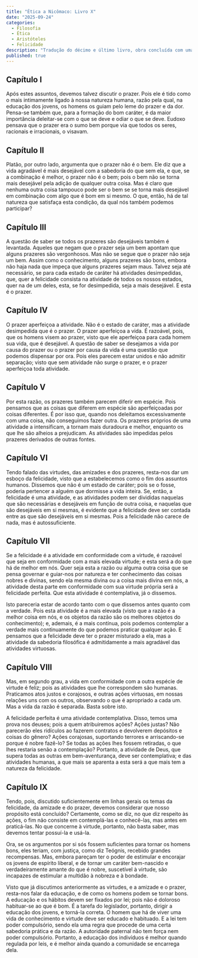 ```yaml
---
title: "Ética a Nicômaco: Livro X"
date: "2025-09-24"
categories:
  - Filosofia
  - Ética
  - Aristóteles
  - Felicidade
description: "Tradução do décimo e último livro, obra concluída com uma análise final sobre o Prazer e a Felicidade. Aristóteles argumenta que a vida contemplativa é a forma mais elevada de felicidade."
published: true
---
```


## Capítulo I

Após estes assuntos, devemos talvez discutir o prazer. Pois ele é tido como o mais intimamente ligado à nossa natureza humana, razão pela qual, na educação dos jovens, os homens os guiam pelo leme do prazer e da dor. Pensa-se também que, para a formação do bom caráter, é da maior importância deleitar-se com o que se deve e odiar o que se deve. Eudoxo pensava que o prazer era o sumo bem porque via que todos os seres, racionais e irracionais, o visavam.

## Capítulo II

Platão, por outro lado, argumenta que o prazer não é o bem. Ele diz que a vida agradável é mais desejável com a sabedoria do que sem ela, e que, se a combinação é melhor, o prazer não é o bem; pois o bem não se torna mais desejável pela adição de qualquer outra coisa. Mas é claro que nenhuma outra coisa tampouco pode ser o bem se se torna mais desejável em combinação com algo que é bom em si mesmo. O que, então, há de tal natureza que satisfaça esta condição, da qual nós também podemos participar?

## Capítulo III

A questão de saber se todos os prazeres são desejáveis também é levantada. Aqueles que negam que o prazer seja um bem apontam que alguns prazeres são vergonhosos. Mas não se segue que o prazer não seja um bem. Assim como o conhecimento, alguns prazeres são bons, embora não haja nada que impeça que alguns prazeres sejam maus. Talvez seja até necessário, se para cada estado de caráter há atividades desimpedidas, que, quer a felicidade consista na atividade de todos os nossos estados, quer na de um deles, esta, se for desimpedida, seja a mais desejável. E esta é o prazer.

## Capítulo IV

O prazer aperfeiçoa a atividade. Não é o estado de caráter, mas a atividade desimpedida que é o prazer. O prazer aperfeiçoa a vida. É razoável, pois, que os homens visem ao prazer, visto que ele aperfeiçoa para cada homem sua vida, que é desejável. A questão de saber se desejamos a vida por causa do prazer ou o prazer por causa da vida é uma questão que podemos dispensar por ora. Pois eles parecem estar unidos e não admitir separação; visto que sem atividade não surge o prazer, e o prazer aperfeiçoa toda atividade.

## Capítulo V

Por esta razão, os prazeres também parecem diferir em espécie. Pois pensamos que as coisas que diferem em espécie são aperfeiçoadas por coisas diferentes. É por isso que, quando nos deleitamos excessivamente com uma coisa, não conseguimos fazer outra. Os prazeres próprios de uma atividade a intensificam, a tornam mais duradoura e melhor, enquanto os que lhe são alheios a prejudicam. As atividades são impedidas pelos prazeres derivados de outras fontes.

## Capítulo VI

Tendo falado das virtudes, das amizades e dos prazeres, resta-nos dar um esboço da felicidade, visto que a estabelecemos como o fim dos assuntos humanos. Dissemos que não é um estado de caráter; pois se o fosse, poderia pertencer a alguém que dormisse a vida inteira. Se, então, a felicidade é uma atividade, e as atividades podem ser divididas naquelas que são necessárias e desejáveis em função de outra coisa, e naquelas que são desejáveis em si mesmas, é evidente que a felicidade deve ser contada entre as que são desejáveis em si mesmas. Pois a felicidade não carece de nada, mas é autossuficiente.

## Capítulo VII

Se a felicidade é a atividade em conformidade com a virtude, é razoável que seja em conformidade com a mais elevada virtude; e esta será a do que há de melhor em nós. Quer seja esta a razão ou alguma outra coisa que se pensa governar e guiar-nos por natureza e ter conhecimento das coisas nobres e divinas, sendo ela mesma divina ou a coisa mais divina em nós, a atividade desta parte em conformidade com sua virtude própria será a felicidade perfeita. Que esta atividade é contemplativa, já o dissemos.

Isto pareceria estar de acordo tanto com o que dissemos antes quanto com a verdade. Pois esta atividade é a mais elevada (visto que a razão é a melhor coisa em nós, e os objetos da razão são os melhores objetos do conhecimento); e, ademais, é a mais contínua, pois podemos contemplar a verdade mais continuamente do que podemos praticar qualquer ação. E pensamos que a felicidade deve ter o prazer misturado a ela, mas a atividade da sabedoria filosófica é admitidamente a mais agradável das atividades virtuosas.

## Capítulo VIII

Mas, em segundo grau, a vida em conformidade com a outra espécie de virtude é feliz; pois as atividades que lhe correspondem são humanas. Praticamos atos justos e corajosos, e outras ações virtuosas, em nossas relações uns com os outros, observando o que é apropriado a cada um. Mas a vida da razão é separada. Basta sobre isto.

A felicidade perfeita é uma atividade contemplativa. Disso, temos uma prova nos deuses; pois a quem atribuiremos ações? Ações justas? Não parecerão eles ridículos ao fazerem contratos e devolverem depósitos e coisas do gênero? Ações corajosas, suportando terrores e arriscando-se porque é nobre fazê-lo? Se todas as ações lhes fossem retiradas, o que lhes restaria senão a contemplação? Portanto, a atividade de Deus, que supera todas as outras em bem-aventurança, deve ser contemplativa; e das atividades humanas, a que mais se aparenta a esta será a que mais tem a natureza da felicidade.

## Capítulo IX

Tendo, pois, discutido suficientemente em linhas gerais os temas da felicidade, da amizade e do prazer, devemos considerar que nosso propósito está concluído? Certamente, como se diz, no que diz respeito às ações, o fim não consiste em contemplá-las e conhecê-las, mas antes em praticá-las. No que concerne à virtude, portanto, não basta saber, mas devemos tentar possuí-la e usá-la.

Ora, se os argumentos por si sós fossem suficientes para tornar os homens bons, eles teriam, com justiça, como diz Teógnis, recebido grandes recompensas. Mas, embora pareçam ter o poder de estimular e encorajar os jovens de espírito liberal, e de tornar um caráter bem-nascido e verdadeiramente amante do que é nobre, suscetível à virtude, são incapazes de estimular a multidão à nobreza e à bondade.

Visto que já discutimos anteriormente as virtudes, e a amizade e o prazer, resta-nos falar da educação, e de como os homens podem se tornar bons. A educação e os hábitos devem ser fixados por lei; pois não é doloroso habituar-se ao que é bom. É a tarefa do legislador, portanto, dirigir a educação dos jovens, e torná-la correta. O homem que há de viver uma vida de conhecimento e virtude deve ser educado e habituado. E a lei tem poder compulsório, sendo ela uma regra que procede de uma certa sabedoria prática e da razão. A autoridade paternal não tem força nem poder compulsório. Portanto, a educação dos indivíduos é melhor quando regulada por leis, e é melhor ainda quando a comunidade se encarrega dela.
